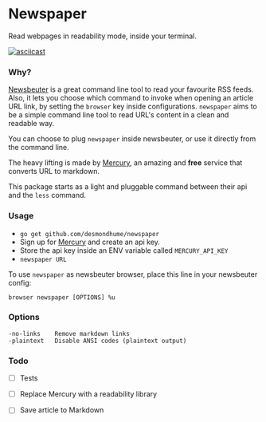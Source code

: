 # Newspaper

Read webpages in readability mode, inside your terminal.

[![asciicast](https://asciinema.org/a/128518.png)](https://asciinema.org/a/128518)

### Why?
[Newsbeuter](http://newsbeuter.org/) is a great command line tool to read your favourite RSS feeds.
Also, it lets you choose which command to invoke when opening an article URL link, by setting the `browser` key inside configurations.
`newspaper` aims to be a simple command line tool to read URL's content in a clean and readable way.

You can choose to plug `newspaper` inside newsbeuter, or use it directly from the command line.

The heavy lifting is made by [Mercury](https://mercury.postlight.com/web-parser/), an amazing and **free** service that converts URL to markdown.

This package starts as a light and pluggable command between their api and the `less` command.

### Usage

- `go get github.com/desmondhume/newspaper`
- Sign up for [Mercury](https://mercury.postlight.com/) and create an api key.
- Store the api key inside an ENV variable called `MERCURY_API_KEY`
- `newspaper URL`


To use `newspaper` as newsbeuter browser, place this line in your newsbeuter config:

```
browser newspaper [OPTIONS] %u
```



### Options

```
-no-links    Remove markdown links
-plaintext   Disable ANSI codes (plaintext output)
```

### Todo

- [ ] Tests
- [ ] Replace Mercury with a readability library
- [ ] Save article to Markdown

